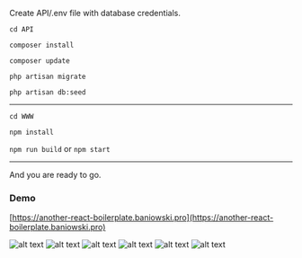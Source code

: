 Create API/.env file with database credentials.

```cd API```

```composer install```

```composer update```

```php artisan migrate```

```php artisan db:seed```

---

```cd WWW```

```npm install```

```npm run build``` or ```npm start```

---

And you are ready to go.


### Demo

[https://another-react-boilerplate.baniowski.pro](https://another-react-boilerplate.baniowski.pro)

![alt text](./images/2023-05-10_17-09.png "Title")
![alt text](./images/2023-05-10_17-09_1.png "Title")
![alt text](./images/2023-05-10_17-10.png "Title")
![alt text](./images/2023-05-10_17-10_1.png "Title")
![alt text](./images/2023-05-10_17-10_2.png "Title")
![alt text](./images/2023-05-10_17-11.png "Title")
